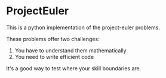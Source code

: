 # ProjectEuler

This is a python implementation of the project-euler problems.

These problems offer two challenges:
1. You have to understand them mathematically
2. You need to write efficient code

It's a good way to test where your skill boundaries are.
